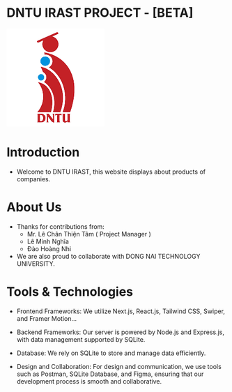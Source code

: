 # DNTU IRAST PROJECT - [BETA]
![Logo DNTU](./client/public/logo_dntu.png)

# Introduction
- Welcome to DNTU IRAST, this website displays about products of companies.

# About Us
- Thanks for contributions from:
  - Mr. Lê Chân Thiện Tâm ( Project Manager )
  - Lê Minh Nghĩa
  - Đào Hoàng Nhi 
- We are also proud to collaborate with DONG NAI TECHNOLOGY UNIVERSITY.

# Tools & Technologies
- Frontend Frameworks: We utilize Next.js, React.js, Tailwind CSS, Swiper, and Framer Motion...

- Backend Frameworks: Our server is powered by Node.js and Express.js, with data management supported by SQLite.

- Database: We rely on SQLite to store and manage data efficiently.

- Design and Collaboration: For design and communication, we use tools such as Postman, SQLite Database, and Figma, ensuring that our development process is smooth and collaborative.
